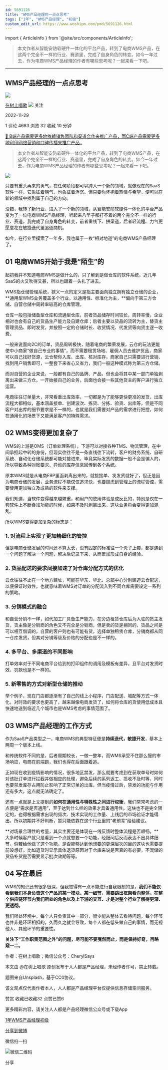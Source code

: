 ```yaml
---
id: 5691126
title: "WMS产品经理的一点点思考"
tags: ["1年", "WMS产品经理", "初级"]
custom_edit_url: https://www.woshipm.com/pmd/5691126.html
---
```

import { ArticleInfo } from '@site/src/components/ArticleInfo';

<ArticleInfo
    author="在树上唱歌"
    authorLink="https://www.woshipm.com/u/656122"
    published="2022-11-29"
    views={4683}
    comments={1}
    collects={32}
/>

> 本文作者从智能安防软硬件一体化的平台产品，转到了电商WMS产品，在这两个完全不一样的行业、赛道里，完成了自身角色的转变。如今一年过去，作为电商WMS产品经理的作者有哪些思考呢？一起来看一下吧。

---

## WMS产品经理的一点点思考

[![](https://image.woshipm.com/wp-files/2021/01/6jgeQTpuCpvIwCLCQyZl.jpg!/both/72x72)](https://www.woshipm.com/u/656122)

[在树上唱歌](https://www.woshipm.com/u/656122) ![](https://static.woshipm.com/tag/1101_1@2x.png) 关注

2022-11-29

1 评论 4683 浏览 32 收藏 10 分钟

[🔗 B端产品需要更多地依赖销售团队和渠道合作来推广产品，而C端产品需要更多地利用网络营销和口碑传播来推广产品..](https://ke.qidianla.com/courses/bcpm)

> 本文作者从智能安防软硬件一体化的平台产品，转到了电商WMS产品，在这两个完全不一样的行业、赛道里，完成了自身角色的转变。如今一年过去，作为电商WMS产品经理的作者有哪些思考呢？一起来看一下吧。

![](https://image.woshipm.com/wp-files/2022/11/QWaAAmIMBblRbLptS2IZ.png)

只要有重头再来的勇气，在任何阶段都可以跨入一个新的领域，就像现在的SaaS软件一样，它象征着朝气，也象征着浮沉。但只要你怀抱着热情与希望，便可以在新的领域中找到属于自己的方向。

没错，我转了新行业，进入了一个新的领域，从智能安防软硬件一体化的平台产品变为了一位电商WMS产品经理，听起来八竿子都打不着的两个完全不一样的行业、赛道，我完成了自身角色的转变，前者重线下、拼渠道，后者轻流程、力气更愿意花在敏捷迭代里追逐商机。

如今，在行业里摸索了一年多，我也属于一枚“相对地道”的电商WMS产品经理了。

## 01 电商WMS开始于我是“陌生”的

起初我并不知道电商WMS是做什么的，只了解到是做仓库的软件系统，近几年SaaS的火又吹得又甚，所以也跟着一头扎了进去。

WMS指仓储管理系统，狭义一点的定义是指主要面向独立拥有独立仓储的企业，**通用型WMS业务覆盖多个行业，以通用性、标准化为主，**偏向于第三方仓储、自营仓储中周转率较高的仓库管理。

仓库一般包括储备型仓库和流通型仓库，前者货品储存时间较长，周转率慢，企业相对也会有自己的货品生产能力及自建仓库；后者主要以货品的流转为主，替货主管理货品、即时发货，并按照一定的仓储时长、收货情况、代发货等向货主逐一收费。

一般来说面向2C的订单，货品周转极快，随着电商的繁荣发展，云仓的玩法更能使中小商家“做自己专业的事情”，而不需要租赁场地、雇佣人员去维护货品，商家可以自己找好货源，云仓帮你入库、出库、核对库存，商家自己只需要进行营销、找到用户销售即可，一整套下来省心又省力，我们一般这种模式称为第三方仓储。

而对自营的企业来说，一般都有自己的品牌、产品，但也会将其中某一部门单独剥离出来做三方仓，一开始接自己的业务，后面也会接一些其他货主的客户进行独立运营。

电商往往订单量大，非常看重出库效率，一切都是为了能够更快更准的发货，出库流程大都相似，基本涵盖接单、创建波次、拣货、分拣、验货、出库等，但是不同客户对出库的细节要求是不一样的，也就是我们需要对产品的需求进行把控，如何在通用化的场景下又能满足客户的特殊需求。

## 02 WMS变得更加复杂了

WMS的上游是OMS（订单处理系统），下游可以对接各种TMS、物流管理，在中间承担起中转的身份，但现实往往不是一条直线往下流转，客户的财务系统、自研系统、自动化仓储系统都可能对接进来，毕竟实际发货的数据一般不会是骗人的，所以导致各种对账要求、异动的库存信息回传到各个系统。

原本WMS就是从电商ERP里面剥离出来的，就接接单、发发货就好了，但正是因为电商仓储的发展，业务流程不能仅仅追求快，也要顾虑到管理上的流程管控，需要使用更加独立及成熟的软件来支撑。

我们知道，当软件变得越来越繁重，和用户的使用体验是成反比的，特别是仅在一套软件上不断叠加功能的时候，如果不及时剥离出来，这块业务将会变得更加混乱。

所以WMS变得更加复杂的标志是：

### 1\. 对流程上实现了更加精细化的管控

但是电商仓储发展的时间还不算太长，没有固定的标准往一个壳子上套，都是遇到一个问题了解决一个问题，解决后记录下来，从而累加形成自身的经验。

### 2\. 货品配送的要求间接加速了对仓库分配方式的优化

云仓往往不止在一个地方建址，可能在华东、华北、总部中心分别建造云仓配送，以便保证时效性，也就意味着WMS对订单的分配流入到不同仓库需要设定一系列的策略。

### 3\. 分销模式的融合

和自营分销不一样，如代加工厂具备生产能力，在旁边租赁仓库后为入驻的货主发货，货主像是分销商的角色又不完全是分销商，但是卖的货是相同的，货品之间是可以相互借调的。自营的客户则也有可能有货，选择单独租赁仓库，分销商都从同一仓库发货，但其对分销等级及价格的分配也是不一样的。

### 4\. 多平台、多渠道的不同影响

打单效率对于不同电商平台给到的打印组件的调用及模板有差异，且平台对发货时效、罚款也是不一样的。

### 5\. 新零售的方式对新型仓储的推动

举个例子，现在门店都逐渐有了自己的线上小程序，门店配送、城配等方式一体化，对时效的要求也更高了，越来越像电商发货了，如何将仓库的货使用低成本且快速地送到临近几个城市也是WMS考虑的事情范围了。

## 03 WMS产品经理的工作方式

作为SaaS产品类型之一，电商WMS的典型特征便是**持续迭代，敏捷开发**，基本上两周一个版本上线。

和传统软件不同的是，后者周期较长，一做一整年，而WMS承受不住那么慢的市场响应，电商在前端跑，我们也得在后面跟着追。

正如现在收到疫情影响的情况，很多地区禁发，那么就要考虑到在获取单号时如何对该批订单进行拦截并做相应的处理，避免后续的系列返工、揽收不及时等，同时也要禁发库存占用防止影响了正常订单的出库，但当疫情过后，禁发的功能与作用还有多大，这点就无法确定了。

还有一点就是上文提到的**如何在通用性与特殊性之间进行权衡**，我们常常考虑的一点便是“需求是否通用”，至于达到什么样的效果才具备通用性，这块也不是完全限定的，也得根据需求出现的频次、技术实现的工作量、上线后的市场验证才能得出，所以初期并不好判断，暂只能依靠在这个行业里的“老前辈”给给建议。

**对场景合理性的考量，其实主要还是体现在一线反馈时整体流程是否顺畅。**大多时候客户就只是看到一个点就想要一个功能，经细问后反而表达不出具体细节，倘若给他做了这个功能，是否能够达到他想要的更深层次的目的这块也需要提前设想好。比如退货时显示具体退货原因对于仓库来说是否真的有必要，不混储的货品补货是否需要显示批次效期等等。

## 04 写在最后

WMS的知识还有很多很深，但我觉得有一点不能进行自我限制的是，**我们不能仅看到我们本身负责这个产品的某一模块、某一细节，需要跳出框架看向整体，在整个供应链环节内我们所处的角色以及上下游的交互、才是对整个行业了解得更深、更透彻。**

我们所处环境中，每个人只负责其中一部分，很少能从整体去看待问题，每个环节也并非是环环相扣的，久而久之就会导致，每个人都在低头做自己的事情，而无视他人、其他环节的重要性。

**关注下“工作职责范围之外”的问题，尽可能不要戛然而止，而是保持好奇，再略窥一二。**

作者：在树上唱歌；微信公众号：CherylSays

本文由 @在树上唱歌 原创发布于人人都是产品经理，未经作者许可，禁止转载。

题图来自Unsplash，基于CC0协议。

该文观点仅代表作者本人，人人都是产品经理平台仅提供信息存储空间服务。

赞赏 收藏已收藏32 点赞已赞6

更多精彩内容，请关注人人都是产品经理微信公众号或下载App

[1年](https://www.woshipm.com/tag/1%e5%b9%b4)[WMS产品经理](https://www.woshipm.com/tag/wms%e4%ba%a7%e5%93%81%e7%bb%8f%e7%90%86)[初级](https://www.woshipm.com/tag/%e5%88%9d%e7%ba%a7)

[分享到微博](https://service.weibo.com/share/share.php?appkey=2775287854&title=WMS产品经理的一点点思考&url=https://www.woshipm.com/pmd/5691126.html&pic=https://image.woshipm.com/wp-files/2022/11/QWaAAmIMBblRbLptS2IZ.png)

微信扫一扫

![微信二维码](https://api.pwmqr.com/qrcode/create/?url=https://www.woshipm.com/pmd/5691126.html)

分享